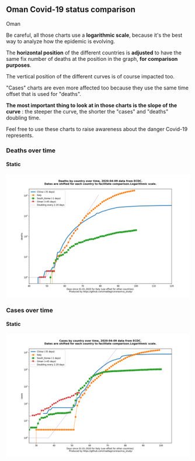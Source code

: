 ## Oman Covid-19 status comparison 

Oman



Be careful, all those charts use a **logarithmic scale**, because it's the best way to analyze how the epidemic is evolving.
 
The **horizontal position** of the different countries is **adjusted** to have the same fix number of deaths at the position in the graph, **for comparison purposes**.

The vertical position of the different curves is of course impacted too.

"Cases" charts are even more affected too because they use the same time offset that is used for "deaths".

**The most important thing to look at in those charts is the slope of the curve** : the steeper the curve, the shorter the "cases" and "deaths" doubling time.

Feel free to use these charts to raise awareness about the danger Covid-19 represents. 


 
### Deaths over time
 
#### Static
![Oman covid-19 deaths static chart](https://raw.githubusercontent.com/madlag/coronavirus_study/master/notebooks/graphs/2020-04-09/countries/Oman/2020-04-09_Oman_deaths.png "Oman covid-19 deaths static chart")   

 
### Cases over time
 
#### Static
![Oman covid-19 cases static chart](https://raw.githubusercontent.com/madlag/coronavirus_study/master/notebooks/graphs/2020-04-09/countries/Oman/2020-04-09_Oman_cases.png "Oman covid-19 cases static chart")   

